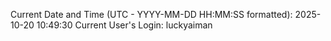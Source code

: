Current Date and Time (UTC - YYYY-MM-DD HH:MM:SS formatted): 2025-10-20 10:49:30
Current User's Login: luckyaiman
